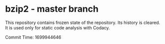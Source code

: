 # bzip2 - master branch

This repository contains frozen state of the repository.
Its history is cleared. It is used only for static code
analysis with Codacy.

Commit Time: 1699944646